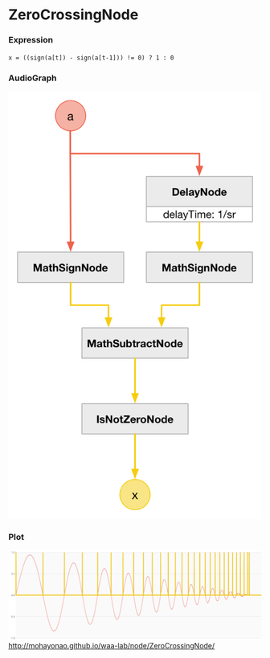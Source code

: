# ZeroCrossingNode

### Expression

`x = ((sign(a[t]) - sign(a[t-1])) != 0) ? 1 : 0`

### AudioGraph

![](img/ZeroCrossingNode.png)

### Plot

![](img/ZeroCrossingNodePlot.png)  
http://mohayonao.github.io/waa-lab/node/ZeroCrossingNode/
